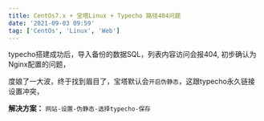 ```yaml
---
title: CentOs7.x + 宝塔Linux + Typecho 路径404问题
date: '2021-09-03 09:59'
tag: ['CentOs', 'Linux', 'Web']
---
```


typecho搭建成功后，导入备份的数据SQL，列表内容访问会报404, 初步确认为Nginx配置的问题，

度娘了一大波，终于找到眉目了，宝塔默认会`开启伪静态`，这跟typecho永久链接设置冲突，

**解决方案：** `网站-设置-伪静态-选择typecho-保存`